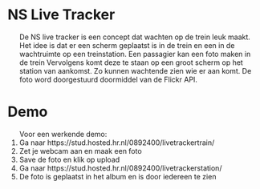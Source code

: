 # NS Live Tracker

<ol>
De NS live tracker is een concept dat wachten op de trein leuk maakt.
Het idee is dat er een scherm geplaatst is in de trein
en een in de wachtruimte op een treinstation.
Een passagier kan een foto maken in de trein
Vervolgens komt deze te staan op een groot scherm op het station van aankomst.
Zo kunnen wachtende zien wie er aan komt.
De foto word doorgestuurd doormiddel van de Flickr API.
</ol>

# Demo

<ol>
Voor een werkende demo:
<li>Ga naar https://stud.hosted.hr.nl/0892400/livetrackertrain/</li>
<li>Zet je webcam aan en maak een foto</li>
<li>Save de foto en klik op upload</li>
<li>Ga naar https://stud.hosted.hr.nl/0892400/livetrackerstation/ </li>
<li>De foto is geplaatst in het album en is door iedereen te zien</li>
</ol>

